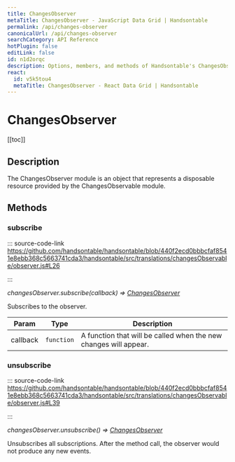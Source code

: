 ```yaml
---
title: ChangesObserver
metaTitle: ChangesObserver - JavaScript Data Grid | Handsontable
permalink: /api/changes-observer
canonicalUrl: /api/changes-observer
searchCategory: API Reference
hotPlugin: false
editLink: false
id: n1d2orqc
description: Options, members, and methods of Handsontable's ChangesObserver API.
react:
  id: v5k5tou4
  metaTitle: ChangesObserver - React Data Grid | Handsontable
---
```


# ChangesObserver

[[toc]]

## Description

The ChangesObserver module is an object that represents a disposable resource
provided by the ChangesObservable module.


## Methods

### subscribe
  
::: source-code-link https://github.com/handsontable/handsontable/blob/440f2ecd0bbbcfaf8541e8ebb368c5663741cda3/handsontable/src/translations/changesObservable/observer.js#L26

:::

_changesObserver.subscribe(callback) ⇒ [ChangesObserver](@/api/changesObserver.md)_

Subscribes to the observer.


| Param | Type | Description |
| --- | --- | --- |
| callback | `function` | A function that will be called when the new changes will appear. |



### unsubscribe
  
::: source-code-link https://github.com/handsontable/handsontable/blob/440f2ecd0bbbcfaf8541e8ebb368c5663741cda3/handsontable/src/translations/changesObservable/observer.js#L39

:::

_changesObserver.unsubscribe() ⇒ [ChangesObserver](@/api/changesObserver.md)_

Unsubscribes all subscriptions. After the method call, the observer would not produce
any new events.


